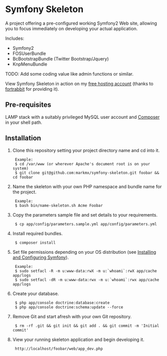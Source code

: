 Symfony Skeleton
================

A project offering a pre-configured working Symfony2 Web site, allowing you to focus
immediately on developing your actual application.

Includes:

* Symfony2
* FOSUserBundle
* BcBootstrapBundle (Twitter Bootstrap/Jquery)
* KnpMenuBundle

TODO: Add some coding value like admin functions or similar.

View Symfony Skeleton in action on my [free hosting account](http://symfony-skeleton.eu1.frbit.net) (thanks to [fortrabbit](http://fortrabbit.com/) for providing it).


Pre-requisites
--------------
LAMP stack with a suitably privileged MySQL user account and [Composer](http://getcomposer.org/) in your shell path.


Installation
------------

1. Clone this repository setting your project directory name and cd into it.

        Example:
        $ cd /var/www (or wherever Apache's document root is on your system)
        $ git clone git@github.com:markmx/symfony-skeleton.git foobar && cd foobar

2. Name the skeleton with your own PHP namespace and bundle name for the project.

        Example:
        $ bash bin/name-skeleton.sh Acme Foobar

3. Copy the parameters sample file and set details to your requirements.

        $ cp app/config/parameters.sample.yml app/config/parameters.yml

4. Install required bundles.

        $ composer install

5. Set file permissions depending on your OS distribution (see [Installing and Configuring Symfony](http://symfony.com/doc/current/book/installation.html)).

        Example:
        $ sudo setfacl -R -m u:www-data:rwX -m u:`whoami`:rwX app/cache app/logs
        $ sudo setfacl -dR -m u:www-data:rwx -m u:`whoami`:rwx app/cache app/logs

6. Create your database.

        $ php app/console doctrine:database:create
        $ php app/console doctrine:schema:update --force

7. Remove Git and start afresh with your own Git repository.

        $ rm -rf .git && git init && git add . && git commit -m 'Initial commit'

8. View your running skeleton application and begin developing it.

        http://localhost/foobar/web/app_dev.php
